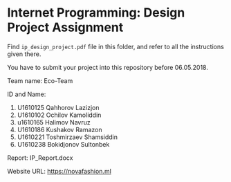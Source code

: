 # Internet Programming: Design Project Assignment

Find `ip_design_project.pdf` file in this folder, and refer to all the instructions given there. 

You have to submit your project into this repository before 06.05.2018.

Team name: Eco-Team

ID and Name: 
1) U1610125 Qahhorov Lazizjon
2) U1610102 Ochilov Kamoliddin
3) u1610165 Halimov Navruz
4) U1610186 Kushakov Ramazon
5) U1610221 Toshmirzaev Shamsiddin
6) U1610238 Bokidjonov Sultonbek

Report: IP_Report.docx

Website URL: https://novafashion.ml
